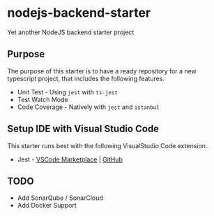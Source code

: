 # nodejs-backend-starter

Yet another NodeJS backend starter project

## Purpose

The purpose of this starter is to have a ready repository for a new typescript project, that includes the following features.

* Unit Test - Using `jest` with `ts-jest`
* Test Watch Mode
* Code Coverage - Natively with `jest` and `istanbul`

## Setup IDE with Visual Studio Code

This starter runs best with the following VisualStudio Code extension.

* Jest - [VSCode Marketplace](https://marketplace.visualstudio.com/items?itemName=Orta.vscode-jest) |  [GitHub](https://github.com/jest-community/vscode-jest)

## TODO

* Add SonarQube / SonarCloud
* Add Docker Support
